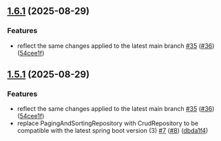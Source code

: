 ## [1.6.1](https://github.com/arkitik/radix/compare/v1.6.0...v1.6.1) (2025-08-29)

### Features

* reflect the same changes applied to the latest main branch [#35](https://github.com/arkitik/radix/issues/35) ([#36](https://github.com/arkitik/radix/issues/36)) ([54cee1f](https://github.com/arkitik/radix/commit/54cee1f3c3f74d7a1bc8f1eefd749b2d1f9ec840))

## [1.5.1](https://github.com/arkitik/radix/compare/v1.5.0...v1.5.1) (2025-08-29)

### Features

* reflect the same changes applied to the latest main branch [#35](https://github.com/arkitik/radix/issues/35) ([#36](https://github.com/arkitik/radix/issues/36)) ([54cee1f](https://github.com/arkitik/radix/commit/54cee1f3c3f74d7a1bc8f1eefd749b2d1f9ec840))
* replace PagingAndSortingRepository with CrudRepository to be compatible with the latest spring boot version (3) [#7](https://github.com/arkitik/radix/issues/7) ([#8](https://github.com/arkitik/radix/issues/8)) ([dbda1f4](https://github.com/arkitik/radix/commit/dbda1f44a3e3bdaa16cd348f040b674d5628a370))
